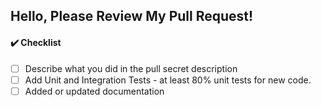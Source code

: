 ## Hello, Please Review My Pull Request!

<!-- Please describe what you added, and add a screenshot if possible.
     That makes it easier to understand the change so we can :shipit: faster. -->

#### :heavy_check_mark: Checklist

<!--- Please include the following in your Pull Request when applicable: -->

- [ ] Describe what you did in the pull secret description
- [ ] Add Unit and Integration Tests - at least 80% unit tests for new code.
- [ ] Added or updated documentation